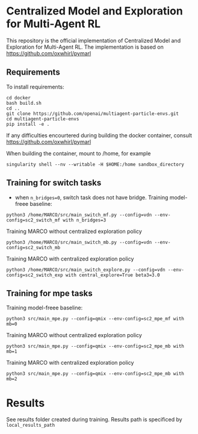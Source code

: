# Centralized Model and Exploration for Multi-Agent RL

This repository is the official implementation of Centralized Model and Exploration for Multi-Agent RL. 
The implementation is based on https://github.com/oxwhirl/pymarl
## Requirements

To install requirements:

```
cd docker
bash build.sh
cd ..
git clone https://github.com/openai/multiagent-particle-envs.git
cd multiagent-particle-envs
pip install -e .
```
If any difficulties encourtered during building the docker container, consult https://github.com/oxwhirl/pymarl

When building the container, mount to /home, for example
```
singularity shell --nv --writable -H $HOME:/home sandbox_directory
```

## Training for switch tasks
- when ```n_bridges=0```, switch task does not have bridge.
Training model-freee baseline:
```
python3 /home/MARCO/src/main_switch_mf.py --config=vdn --env-config=sc2_switch_mf with n_bridges=3
``` 
Training MARCO without centralized exploration policy 
```
python3 /home/MARCO/src/main_switch_mb.py --config=vdn --env-config=sc2_switch_mb
```
Training MARCO with centralized exploration policy 
```
python3 /home/MARCO/src/main_switch_explore.py --config=vdn --env-config=sc2_switch_exp with central_explore=True beta3=3.0
```

## Training for mpe tasks
Training model-freee baseline:
```
python3 src/main_mpe.py --config=qmix --env-config=sc2_mpe_mf with mb=0 
```
Training MARCO without centralized exploration policy 
```
python3 src/main_mpe.py --config=qmix --env-config=sc2_mpe_mb with mb=1
```
Training MARCO with centralized exploration policy 
```
python3 src/main_mpe.py --config=qmix --env-config=sc2_mpe_mb with mb=2
```
# Results
See results folder created during training. Results path is specificed by ```local_results_path```
